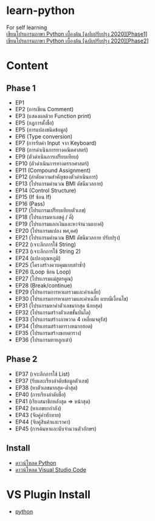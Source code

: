 # learn-python
For self learning  
[เขียนโปรแกรมภาษา Python เบื้องต้น [ฉบับปรับปรุง 2020][Phase1]](https://www.youtube.com/watch?v=N1fnq4MF3AE&list=PLltVQYLz1BMBwqJysYnoEKWXUvqusJpgN&index=1)  
[เขียนโปรแกรมภาษา Python เบื้องต้น [ฉบับปรับปรุง 2020][Phase2]](https://www.youtube.com/watch?v=2_TK8JYJiwQ&list=PLltVQYLz1BMBwqJysYnoEKWXUvqusJpgN&index=2)

# Content
## Phase 1
- EP1
- EP2 (การเขียน Comment)
- EP3 (แสดงผลด้วย Function print)
- EP5 (กฏการตั้งชื่อ)
- EP5 (การแปลงชนิดข้อมูล)
- EP6 (Type conversion)
- EP7 (การรับค่า Input จาก Keyboard)
- EP8 (การดำเนินการทางคณิตศาสตร์)
- EP9 (ตัวดำเนินการเปรียบเทียบ)
- EP10 (ตัวดำเนินการทางตรรกศาสตร์)
- EP11 (Compound Assignment)
- EP12 (ลำดับความสำคัญของตัวดำเนินการ)
- EP13 (โปรแกรมคำนวณ BMI ดัชนีมวลกาย)
- EP14 (Control Structure)
- EP15 (If ซ้อน If)
- EP16 (Pass)
- EP17 (โปรแกรมเปรียบเทียบตัวเลข)
- EP18 (โปรแกรมหาเลขคู่ / คี่)
- EP19 (โปรแกรมแลกเงินและหาจำนวนแบงค์)
- EP20 (โปรแกรมแปลง พศ,คศ)
- EP21 (โปรแกรมคำนวณ BMI ดัชนีมวลกาย ปรับปรุง)
- EP22 (เจาะลึกการใช้ String)
- EP23 (เจาะลึกการใช้ String 2)
- EP24 (แปลงอุณหภูมิ)
- EP25 (โครงสร้างควบคุมแบบทำซ้ำ)
- EP26 (Loop ซ้อน Loop)
- EP27 (โปรแกรมแม่สูตรคูณ)
- EP28 (Break/continue)
- EP29 (โปรแกรมการหาผลรวมและค่าเฉลี่ย)
- EP30 (โปรแกรมการหาผลรวมและค่าเฉลี่ย แบบมีเงื่อนไข) 
- EP31 (โปรแกรมหาค่าตัวเลขมากสุด น้อยสุด)
- EP32 (โปรแกรมสร้างตัวเลขขั้นบันได)
- EP33 (โปรแกรมสร้างภาพวาด 4 เหลี่ยมจตุรัส)
- EP34 (โปรแกรมสร้างตารางหมากฮอต)
- EP35 (โปรแกรมสร้างขอบตาราง)
- EP36 (โปรแกรมทายลูกเต๋า)
## Phase 2
- EP37 (เจาะลึกการใช้ List)
- EP37 (รับและเรียงลำดับข้อมูลตัวเลข)
- EP38 (หาตัวเลขมากสุด-ต่ำสุด)
- EP40 (การเรียงลำดับชื่อ)
- EP41 (เรียงสมาชิกหลังสุด => หน้าสุด)
- EP42 (หาเลขยกกำลัง)
- EP43 (จับคู่คำทักทาย)
- EP44 (จับคู่สินค้าและราคา)
- EP45 (การค้นหาและนับจำนวนตัวอักษร)

## Install
- [ดาวน์โหลด Python](https://www.python.org/downloads)
- [ดาวน์โหลด Visual Studio Code](https://code.visualstudio.com/download)


# VS Plugin Install
* [python](https://marketplace.visualstudio.com/items?itemName=ms-python.python)

